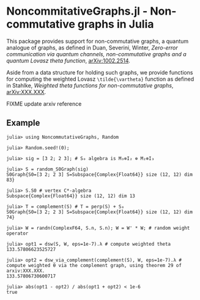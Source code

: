 NoncommitativeGraphs.jl - Non-commutative graphs in Julia
=========================================================

This package provides support for non-commutative graphs, a quantum analogue
of graphs, as defined in Duan, Severini, Winter,
*Zero-error communication via quantum channels, non-commutative graphs and a quantum
Lovasz theta function*, [arXiv:1002.2514](https://arxiv.org/abs/1002.2514).

Aside from a data structure for holding such graphs, we provide functions for
computing the weighted Lovasz ``\tilde{\vartheta}`` function as defined in
Stahlke, *Weighted theta functions for non-commutative graphs*,
[arXiv:XXX.XXX](https://arxiv.org/abs/XXX.XXX).

FIXME update arxiv reference

## Example

```jldoctest; filter = r"133\.5780.*"
julia> using NoncommutativeGraphs, Random

julia> Random.seed!(0);

julia> sig = [3 2; 2 3]; # S₀ algebra is M₃⊗I₂ ⊕ M₂⊗I₃

julia> S = random_S0Graph(sig)
S0Graph{S0=[3 2; 2 3] S=Subspace{Complex{Float64}} size (12, 12) dim 83}

julia> S.S0 # vertex C*-algebra
Subspace{Complex{Float64}} size (12, 12) dim 13

julia> T = complement(S) # T = perp(S) + S₀
S0Graph{S0=[3 2; 2 3] S=Subspace{Complex{Float64}} size (12, 12) dim 74}

julia> W = randn(ComplexF64, S.n, S.n); W = W' * W; # random weight operator

julia> opt1 = dsw(S, W, eps=1e-7).λ # compute weighted theta
133.57806623525727

julia> opt2 = dsw_via_complement(complement(S), W, eps=1e-7).λ # compute weighted θ via the complement graph, using theorem 29 of arxiv:XXX.XXX.
133.57806730600717

julia> abs(opt1 - opt2) / abs(opt1 + opt2) < 1e-6
true
```
